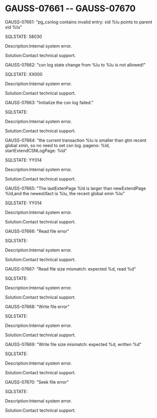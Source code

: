 # GAUSS-07661 -- GAUSS-07670<a name="EN-US_TOPIC_0000001091070129"></a>

GAUSS-07661: "pg\_csnlog contains invalid entry: xid %lu points to parent xid %lu"

SQLSTATE: 58030

Description:Internal system error.

Solution:Contact technical support.

GAUSS-07662: "csn log state change from %lu to %lu is not allowed!"

SQLSTATE: XX000

Description:Internal system error.

Solution:Contact technical support.

GAUSS-07663: "Initialize the csn log failed."

SQLSTATE:

Description:Internal system error.

Solution:Contact technical support.

GAUSS-07664: "the current transaction %lu is smaller than gtm recent global xmin, so no need to set csn log. pageno: %ld, startExtendCSNLogPage: %ld"

SQLSTATE: YY014

Description:Internal system error.

Solution:Contact technical support.

GAUSS-07665: "The lastExtenPage %ld is larger than newExtendPage %ld,and the newestXact is %lu, the recent global xmin %lu"

SQLSTATE: YY014

Description:Internal system error.

Solution:Contact technical support.

GAUSS-07666: "Read file error"

SQLSTATE:

Description:Internal system error.

Solution:Contact technical support.

GAUSS-07667: "Read file size mismatch: expected %d, read %d"

SQLSTATE:

Description:Internal system error.

Solution:Contact technical support.

GAUSS-07668: "Write file error"

SQLSTATE:

Description:Internal system error.

Solution:Contact technical support.

GAUSS-07669: "Write file size mismatch: expected %d, written %d"

SQLSTATE:

Description:Internal system error.

Solution:Contact technical support.

GAUSS-07670: "Seek file error"

SQLSTATE:

Description:Internal system error.

Solution:Contact technical support.

